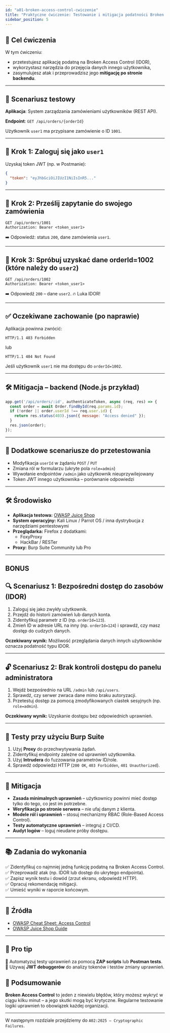 ```yaml
---
id: "a01-broken-access-control-cwiczenie"
title: "Praktyczne ćwiczenie: Testowanie i mitigacja podatności Broken Access Control"
sidebar_position: 5
---
```


## 🎯 Cel ćwiczenia

W tym ćwiczeniu:
- przetestujesz aplikację podatną na Broken Access Control (IDOR),
- wykorzystasz narzędzia do przejęcia danych innego użytkownika,
- zasymulujesz atak i przeprowadzisz jego **mitigację po stronie backendu**.

---

## 🧪 Scenariusz testowy

**Aplikacja**: System zarządzania zamówieniami użytkowników (REST API).

**Endpoint**:
`GET /api/orders/{orderId}`

Użytkownik `user1` ma przypisane zamówienie o ID `1001`.

---

## 🧪 Krok 1: Zaloguj się jako `user1`

Uzyskaj token JWT (np. w Postmanie):

```json
{
  "token": "eyJhbGciOiJIUzI1NiIsInR5..."
}
```

---

## 🧪 Krok 2: Prześlij zapytanie do swojego zamówienia

```http
GET /api/orders/1001
Authorization: Bearer <token_user1>
```

➡️ Odpowiedź: status `200`, dane zamówienia `user1`.

---

## 🧪 Krok 3: Spróbuj uzyskać dane orderId=1002 (które należy do `user2`)

```http
GET /api/orders/1002
Authorization: Bearer <token_user1>
```

➡️ Odpowiedź `200` – dane `user2`. 🔥 Luka IDOR!

---

## ✅ Oczekiwane zachowanie (po naprawie)

Aplikacja powinna zwrócić:

```http
HTTP/1.1 403 Forbidden
```

lub

```http
HTTP/1.1 404 Not Found
```

Jeśli użytkownik `user1` nie ma dostępu do `orderId=1002`.

---

## 🛠️ Mitigacja – backend (Node.js przykład)

```javascript
app.get('/api/orders/:id', authenticateToken, async (req, res) => {
  const order = await Order.findById(req.params.id);
  if (!order || order.userId !== req.user.id) {
    return res.status(403).json({ message: "Access denied" });
  }
  res.json(order);
});
```

---

## 🧠 Dodatkowe scenariusze do przetestowania

- Modyfikacja `userId` w żądaniu `POST` / `PUT`
- Zmiana ról w formularzu (ukryte pola `role=admin`)
- Wywołanie endpointów `/admin` jako użytkownik nieuprzywilejowany
- Token JWT innego użytkownika – porównanie odpowiedzi

---



## 🛠️ Środowisko

- **Aplikacja testowa:** [OWASP Juice Shop](https://owasp.org/www-project-juice-shop/)
- **System operacyjny:** Kali Linux / Parrot OS / inna dystrybucja z narzędziami pentestowymi
- **Przeglądarka:** Firefox z dodatkami:
  - FoxyProxy
  - HackBar / RESTer
- **Proxy:** Burp Suite Community lub Pro

---

## BONUS

## 🔍 Scenariusz 1: Bezpośredni dostęp do zasobów (IDOR)

1. Zaloguj się jako zwykły użytkownik.
2. Przejdź do historii zamówień lub danych konta.
3. Zidentyfikuj parametr z ID (np. `orderId=123`).
4. Zmień ID w adresie URL na inny (np. `orderId=124`) i sprawdź, czy masz dostęp do cudzych danych.

**Oczekiwany wynik:** Możliwość przeglądania danych innych użytkowników oznacza podatność typu IDOR.

---

## 🔓 Scenariusz 2: Brak kontroli dostępu do panelu administratora

1. Wejdź bezpośrednio na URL `/admin` lub `/api/users`.
2. Sprawdź, czy serwer zwraca dane mimo braku autoryzacji.
3. Przetestuj dostęp za pomocą zmodyfikowanych ciastek sesyjnych (np. `role=admin`).

**Oczekiwany wynik:** Uzyskanie dostępu bez odpowiednich uprawnień.

---

## 🧪 Testy przy użyciu Burp Suite

1. Użyj **Proxy** do przechwytywania żądań.
2. Zidentyfikuj endpointy zależne od uprawnień użytkownika.
3. Użyj **Intrudera** do fuzzowania parametrów ID/role.
4. Sprawdź odpowiedzi HTTP (`200 OK`, `403 Forbidden`, `401 Unauthorized`).

---

## 🔐 Mitigacja

- **Zasada minimalnych uprawnień** – użytkownicy powinni mieć dostęp tylko do tego, co jest im potrzebne.
- **Weryfikacja po stronie serwera** – nie ufaj danym z klienta.
- **Modele ról i uprawnień** – stosuj mechanizmy RBAC (Role-Based Access Control).
- **Testy automatyczne uprawnień** – integruj z CI/CD.
- **Audyt logów** – loguj nieudane próby dostępu.

---

## 📚 Zadania do wykonania

✅ Zidentyfikuj co najmniej jedną funkcję podatną na Broken Access Control.  
✅ Przeprowadź atak (np. IDOR lub dostęp do ukrytego endpointa).  
✅ Zapisz wynik testu i dowód (zrzut ekranu, odpowiedź HTTP).  
✅ Opracuj rekomendację mitigacji.  
✅ Umieść wyniki w raporcie końcowym.

---

## 📎 Źródła

- [OWASP Cheat Sheet: Access Control](https://cheatsheetseries.owasp.org/cheatsheets/Access_Control_Cheat_Sheet.html)
- [OWASP Juice Shop Guide](https://owasp-juice.shop/)

---

## 🧠 Pro tip

🔁 Automatyzuj testy uprawnień za pomocą **ZAP scripts** lub **Postman tests**.  
🧪 Używaj **JWT debuggerów** do analizy tokenów i testów zmiany uprawnień.


## 📌 Podsumowanie

**Broken Access Control** to jeden z niewielu błędów, który możesz wykryć w ciągu kilku minut – a jego skutki mogą być krytyczne. Regularne testowanie logiki uprawnień to obowiązek każdej organizacji.

---

W następnym rozdziale przejdziemy do `A02:2025 – Cryptographic Failures`.
